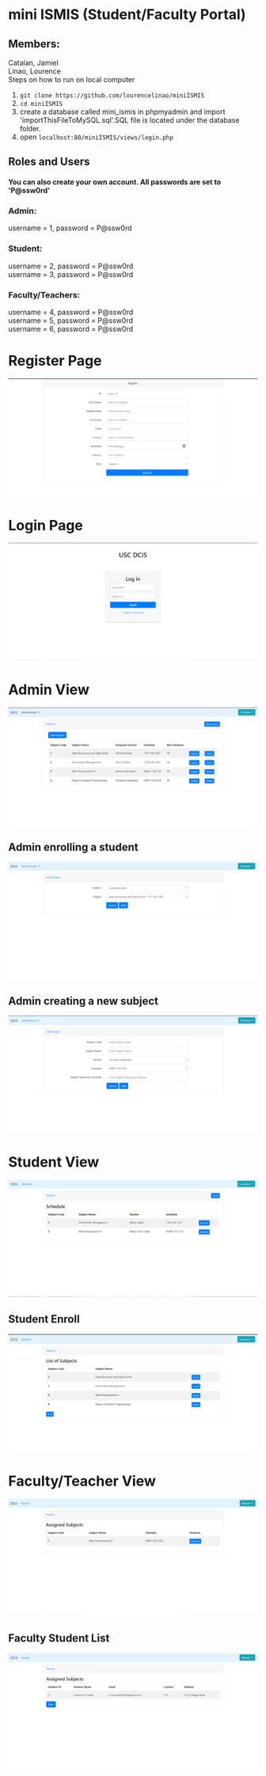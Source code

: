 # mini ISMIS (Student/Faculty Portal)

## Members: 
Catalan, Jamiel <br>
Linao, Lourence <br>
Steps on how to run on local computer
1. `git clone https://github.com/lourencelinao/miniISMIS`
2. `cd miniISMIS`
3. create a database called mini_ismis in phpmyadmin and import 'importThisFileToMySQL.sql'.SQL file is located under the database folder.
4. open `localhost:80/miniISMIS/views/login.php`

## Roles and Users
#### You can also create your own account. All passwords are set to 'P@ssw0rd'

### Admin:
username = 1, password = P@ssw0rd

### Student: 
username = 2, password = P@ssw0rd <br>
username = 3, password = P@ssw0rd <br>

### Faculty/Teachers: 
username = 4, password = P@ssw0rd <br>
username = 5, password = P@ssw0rd <br>
username = 6, password = P@ssw0rd <br>


# Register Page
![Alt text](/img/register.png?raw=true "Optional Title")
# Login Page
![Alt text](/img/login.png?raw=true "Optional Title")

# Admin View
![Alt text](/img/admin_lp.png?raw=true "Optional Title")
## Admin enrolling a student
![Alt text](/img/admin_enroll.png?raw=true "Optional Title")
## Admin creating a new subject
![Alt text](/img/admin_createsub.png?raw=true "Optional Title")

# Student View
![Alt text](/img/stud_lp.png?raw=true "Optional Title")
## Student Enroll
![Alt text](/img/stud_enroll.png?raw=true "Optional Title")

# Faculty/Teacher View
![Alt text](/img/faculty_lp.png?raw=true "Optional Title")
## Faculty Student List
![Alt text](/img/faculty_studlist.png?raw=true "Optional Title")
